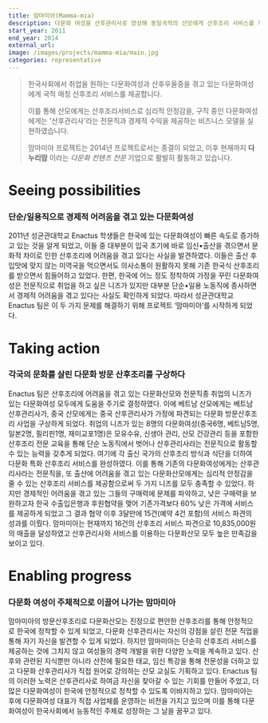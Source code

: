 ```yaml
---
title: 맘마미아(Mamma-mia)
description: 다문화 여성을 산후관리사로 양성해 동일국적의 산모에게 산후조리 서비스를 제공합니다.
start_year: 2011
end_year: 2014
external_url:
image: /images/projects/mamma-mia/main.jpg
categories: representative
---
```


> 한국사회에서 취업을 원하는 다문화여성과 산후우울증을 겪고 있는 다문화여성에게 국적 매칭
산후조리 서비스를 제공합니다.
>
>이를 통해 산모에게는 산후조리서비스로 심리적 안정감을, 구직 중인 다문화여성에게는 '산후관리사'라는 전문직과 경제적 수익을 제공하는 비즈니스 모델을 실현하였습니다.
>
>맘마미아 프로젝트는 2014년 프로젝트로서는 종결이 되었고, 이후 현재까지 **다누리맘** 이라는 *다문화 컨텐츠 전문* 기업으로 활발히 활동하고 있습니다.


# Seeing possibilities

### 단순/일용직으로 경제적 어려움을 겪고 있는 다문화여성

2011년 성균관대학교 Enactus 학생들은 한국에 있는 다문화여성이 빠른 속도로 증가하고 있는 것을 알게 되었고, 이들 중 대부분이 입국 초기에 바로 임신•출산을 겪으면서 문화적 차이로 인한 산후조리에 어려움을 겪고 있다는 사실을 발견하였다. 이들은 출산 후 입맛에 맞지 않는 미역국을 먹으면서도 의사소통이 원활하지 못해 기존 한국식 산후조리를 받으면서 힘들어하고 있었다. 한편, 한국에 어느 정도 정착하여 가정을 꾸린 다문화여성은 전문직으로 취업을 하고 싶은 니즈가 있지만 대부분 단순•일용 노동직에 종사하면서 경제적 어려움을 겪고 있다는 사실도 확인하게 되었다. 따라서 성균관대학교 Enactus 팀은 이 두 가지 문제를 해결하기 위해 프로젝트 ‘맘마미아’를 시작하게 되었다.

# Taking action

### 각국의 문화를 살린 다문화 방문 산후조리를 구상하다

Enactus 팀은 산후조리에 어려움을 겪고 있는 다문화산모와 전문직종 취업의 니즈가 있는 다문화여성 모두에게 도움을 주기로 결정하였다. 이에 베트남 산모에게는 베트남 산후관리사가, 중국 산모에게는 중국 산후관리사가 가정에 파견되는 다문화 방문산후조리 사업을 구상하게 되었다. 취업의 니즈가 있는 8명의 다문화여성(중국6명, 베트남5명, 일본2명, 필리핀1명, 재미교포1명)은 모유수유, 신생아 관리, 산모 건강관리 등을 포함한 산후조리 전문 교육을 통해 단순 노동직에서 벗어나 산후관리사라는 전문직으로 활동할 수 있는 능력을 갖추게 되었다.
여기에 각 출신 국가의 산후조리 방식과 식단을 더하여 다문화 특화 산후조리 서비스를 완성하였다. 이를 통해 기존의 다문화여성에게는 산후관리사라는 전문직을, 또 출산에 어려움을 겪고 있는 다문화산모에게는 심리적 안정감을 줄 수 있는 산후조리 서비스를 제공함으로써 두 가지 니즈를 모두 충족할 수 있었다.
하지만 경제적인 어려움을 겪고 있는 그들의 구매력에 문제를 파악하고, 낮은 구매력을 보완하고자 한국 수출입은행과 후원협약을 맺어 기존가격보다 60% 낮은 가격에 서비스를 제공하게 되었고 그 결과 협약 이후 3달만에 15건(예약 4건 포함)의 서비스 파견의 성과를 이뤘다. 맘마미아는 현재까지 16건의 산후조리 서비스 파견으로 10,835,000원의 매출을 달성하였고 산후관리사와 서비스를 이용하는 다문화산모 모두 높은 만족감을 보이고 있다.

# Enabling progress

### 다문화 여성이 주체적으로 이끌어 나가는 맘마미아

맘마미아의 방문산후조리로 다문화산모는 진정으로 편안한 산후조리를 통해 안정적으로 한국에 정착할 수 있게 되었고, 다문화 산후관리사는 자신의 강점을 살린 전문 직업을 통해 자기 자신을 발견할 수 있게 되었다. 하지만 맘마미아는 단순히 산후조리 서비스를 제공하는 것에 그치지 않고 여성들의 경력 개발을 위한 다양한 노력을 계속하고 있다. 산후와 관련된 지식뿐만 아니라 산전에 필요한 태교, 임신 특강을 통해 전문성을 더하고 있고 다문화 산후관리사가 직접 원어로 강의하는 산모 교실도 기획하고 있다. Enactus 팀의 이러한 노력은 산후관리사로 하여금 자신을 찾아갈 수 있는 기회를 만들어 주었고, 더 많은 다문화여성이 한국에 안정적으로 정착할 수 있도록 이바지하고 있다. 맘마미아는 후에 다문화여성 대표가 직접 사업체를 운영하는 비전을 가지고 있으며 이를 통해 다문화여성이 한국사회에서 능동적인 주체로 성장하는 그 날을 꿈꾸고 있다.
